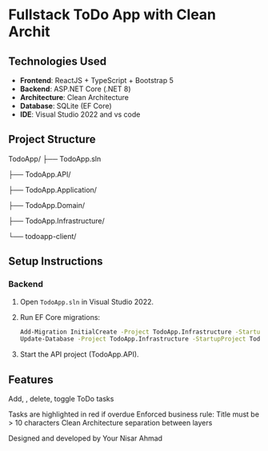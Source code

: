# Fullstack ToDo App with Clean Archit

##  Technologies Used

- **Frontend**: ReactJS + TypeScript + Bootstrap 5  
- **Backend**: ASP.NET Core (.NET 8)  
- **Architecture**: Clean Architecture  
- **Database**: SQLite (EF Core)  
- **IDE**: Visual Studio 2022 and vs code

## Project Structure

TodoApp/
├── TodoApp.sln

├── TodoApp.API/

├── TodoApp.Application/

├── TodoApp.Domain/

├── TodoApp.Infrastructure/

└── todoapp-client/

## Setup Instructions

### Backend

1. Open `TodoApp.sln` in Visual Studio 2022.
2. Run EF Core migrations:

   ```bash
   Add-Migration InitialCreate -Project TodoApp.Infrastructure -StartupProject TodoApp.API
   Update-Database -Project TodoApp.Infrastructure -StartupProject TodoApp.API
3. Start the API project (TodoApp.API).

## Features
Add, , delete, toggle ToDo tasks

Tasks are highlighted in red if overdue
Enforced business rule: Title must be > 10 characters
Clean Architecture separation between layers

Designed and developed by Your Nisar Ahmad
